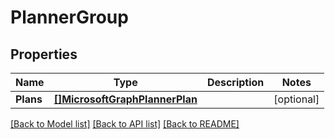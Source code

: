 # PlannerGroup

## Properties

Name | Type | Description | Notes
------------ | ------------- | ------------- | -------------
**Plans** | [**[]MicrosoftGraphPlannerPlan**](microsoft.graph.plannerPlan.md) |  | [optional] 

[[Back to Model list]](../README.md#documentation-for-models) [[Back to API list]](../README.md#documentation-for-api-endpoints) [[Back to README]](../README.md)



